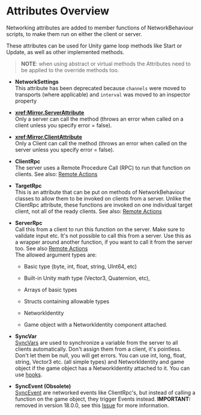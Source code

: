 # Attributes Overview

Networking attributes are added to member functions of NetworkBehaviour scripts, to make them run on either the client or server.

These attributes can be used for Unity game loop methods like Start or Update, as well as other implemented methods.

> **NOTE**: when using abstract or virtual methods the Attributes need to be applied to the override methods too.

-   **NetworkSettings**  
    This attribute has been deprecated because `channels` were moved to transports (where applicable) and `interval` was moved to an inspector property
-   **<xref:Mirror.ServerAttribute>**  
    Only a server can call the method (throws an error when called on a client unless you specify error = false).
-   **<xref:Mirror.ClientAttribute>**  
    Only a Client can call the method (throws an error when called on the server unless you specify error = false).
-   **ClientRpc**  
    The server uses a Remote Procedure Call (RPC) to run that function on clients. See also: [Remote Actions](Communications/RemoteActions.md)
-   **TargetRpc**  
    This is an attribute that can be put on methods of NetworkBehaviour classes to allow them to be invoked on clients from a server. Unlike the ClientRpc attribute, these functions are invoked on one individual target client, not all of the ready clients. See also: [Remote Actions](Communications/RemoteActions.md)
-   **ServerRpc**  
    Call this from a client to run this function on the server. Make sure to validate input etc. It's not possible to call this from a server. Use this as a wrapper around another function, if you want to call it from the server too. See also [Remote Actions​](Communications/RemoteActions.md)  
    The allowed argument types are:

    -   Basic type (byte, int, float, string, UInt64, etc)

    -   Built-in Unity math type (Vector3, Quaternion, etc),

    -   Arrays of basic types

    -   Structs containing allowable types

    -   NetworkIdentity

    -   Game object with a NetworkIdentity component attached.
-   **SyncVar**  
    [SyncVars](Sync/SyncVars.md) are used to synchronize a variable from the server to all clients automatically. Don't assign them from a client, it's pointless. Don't let them be null, you will get errors. You can use int, long, float, string, Vector3 etc. (all simple types) and NetworkIdentity and game object if the game object has a NetworkIdentity attached to it. You can use [hooks](Sync/SyncVarHook.md).
-   **SyncEvent  (Obsolete)**  
    [SyncEvent](Sync/SyncEvent.md) are networked events like ClientRpc's, but instead of calling a function on the game object, they trigger Events instead.
    **IMPORTANT:** removed in version 18.0.0, see this [Issue](https://github.com/vis2k/Mirror/pull/2178) for more information.
